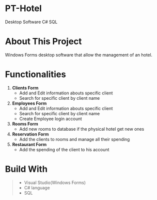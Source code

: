 # PT-Hotel
 Desktop Software C# SQL

# About This Project
Windows Forms desktop software that allow the management of an hotel.

# Functionalities

1. **Clients Form** 
     * Add and Edit information abouts specific client
     * Search for specific client by client name  
2. **Employees Form**
     * Add and Edit information abouts specific client
     * Search for specific client by client name
     * Create Employee login account
3. **Rooms Form**
     * Add new rooms to database if the physical hotel get new ones
4. **Reservation Form**
     * Add the clients to rooms and manage all their spending
5. **Restaurant Form**
     * Add the spending of the client to his account 

# Build With
>* Visual Studio(Windows Forms)
>* C# language
>* SQL
